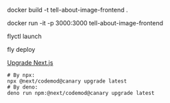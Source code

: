 docker build -t tell-about-image-frontend .

docker run -it -p 3000:3000 tell-about-image-frontend

flyctl launch

fly deploy

[Upgrade Next.js](https://nextjs.org/docs/app/getting-started/upgrading)

```terminal
# By npx:
npx @next/codemod@canary upgrade latest
# By deno:
deno run npm:@next/codemod@canary upgrade latest
```
